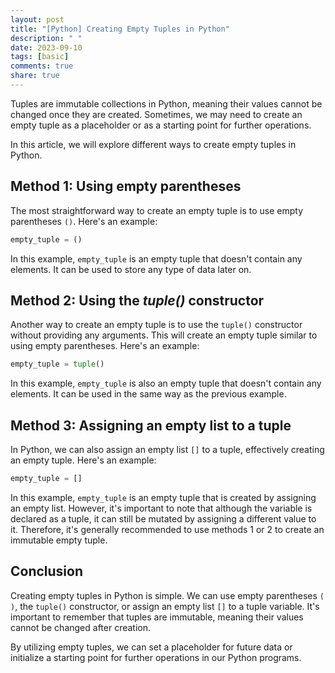 ```yaml
---
layout: post
title: "[Python] Creating Empty Tuples in Python"
description: " "
date: 2023-09-10
tags: [basic]
comments: true
share: true
---
```


Tuples are immutable collections in Python, meaning their values cannot be changed once they are created. Sometimes, we may need to create an empty tuple as a placeholder or as a starting point for further operations.

In this article, we will explore different ways to create empty tuples in Python.

## Method 1: Using empty parentheses

The most straightforward way to create an empty tuple is to use empty parentheses `()`. Here's an example:

```python
empty_tuple = ()
```

In this example, `empty_tuple` is an empty tuple that doesn't contain any elements. It can be used to store any type of data later on.

## Method 2: Using the *tuple()* constructor

Another way to create an empty tuple is to use the `tuple()` constructor without providing any arguments. This will create an empty tuple similar to using empty parentheses. Here's an example:

```python
empty_tuple = tuple()
```

In this example, `empty_tuple` is also an empty tuple that doesn't contain any elements. It can be used in the same way as the previous example.

## Method 3: Assigning an empty list to a tuple

In Python, we can also assign an empty list `[]` to a tuple, effectively creating an empty tuple. Here's an example:

```python
empty_tuple = []
```

In this example, `empty_tuple` is an empty tuple that is created by assigning an empty list. However, it's important to note that although the variable is declared as a tuple, it can still be mutated by assigning a different value to it. Therefore, it's generally recommended to use methods 1 or 2 to create an immutable empty tuple.

## Conclusion

Creating empty tuples in Python is simple. We can use empty parentheses `( )`, the `tuple()` constructor, or assign an empty list `[]` to a tuple variable. It's important to remember that tuples are immutable, meaning their values cannot be changed after creation.

By utilizing empty tuples, we can set a placeholder for future data or initialize a starting point for further operations in our Python programs.